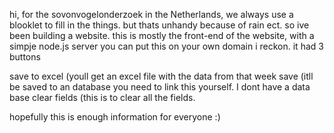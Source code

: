 hi,
for the sovonvogelonderzoek in the Netherlands,
we always use a blooklet to fill in the things.
but thats unhandy because of rain ect.
so ive been building a website.
this is mostly the front-end of the website, with a simpje node.js server
you can put this on your own domain i reckon. 
it had 3 buttons

save to excel (youll get an excel file with the data from that week
save (itll be saved to an database
  you need to link this yourself. I dont have a data base
clear fields (this is to clear all the fields.

hopefully this is enough information for everyone :)
